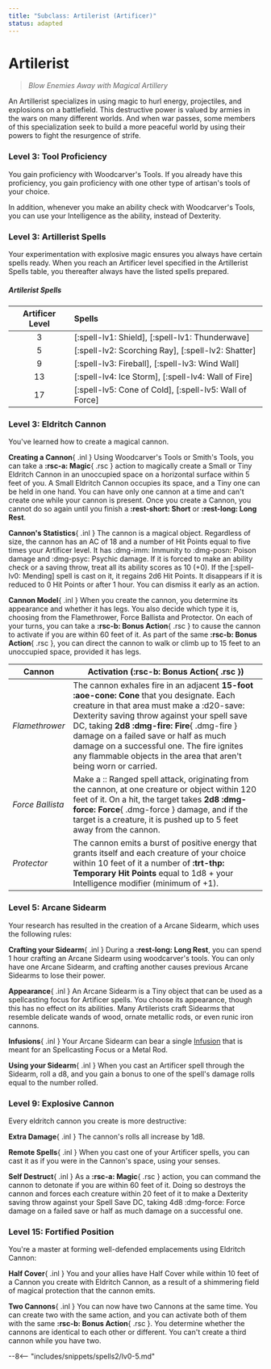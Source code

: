 ```yaml
---
title: "Subclass: Artilerist (Artificer)"
status: adapted
---
```


<p style="display:none">
Blow Enemies Away with Magical Artillery
</p>

# Artilerist

> *Blow Enemies Away with Magical Artillery*

An Artillerist specializes in using magic to hurl energy, projectiles, and explosions on a battlefield. This destructive power is valued by armies in the wars on many different worlds. And when war passes, some members of this specialization seek to build a more peaceful world by using their powers to fight the resurgence of strife.

### Level 3: Tool Proficiency

You gain proficiency with Woodcarver's Tools. If you already have this proficiency, you gain proficiency with one other type of artisan's tools of your choice.

In addition, whenever you make an ability check with Woodcarver's Tools, you can use your Intelligence as the ability, instead of Dexterity.

### Level 3: Artillerist Spells

Your experimentation with explosive magic ensures you always have certain spells ready. When you reach an Artificer level specified in the Artillerist Spells table, you thereafter always have the listed spells prepared.

##### Artilerist Spells
| Artificer Level | Spells |
|:-:|:--|
| 3 | [:spell-lv1: Shield], [:spell-lv1: Thunderwave] |
| 5 | [:spell-lv2: Scorching Ray], [:spell-lv2: Shatter] |
| 9 | [:spell-lv3: Fireball], [:spell-lv3: Wind Wall] |
| 13 | [:spell-lv4: Ice Storm], [:spell-lv4: Wall of Fire] |
| 17 | [:spell-lv5: Cone of Cold], [:spell-lv5: Wall of Force] |

### Level 3: Eldritch Cannon

You've learned how to create a magical cannon.

**Creating a Cannon**{ .inl } Using Woodcarver's Tools or Smith's Tools, you can take a **:rsc-a: Magic**{ .rsc } action to magically create a Small or Tiny Eldritch Cannon in an unoccupied space on a horizontal surface within 5 feet of you. A Small Eldritch Cannon occupies its space, and a Tiny one can be held in one hand. You can have only one cannon at a time and can't create one while your cannon is present. Once you create a Cannon, you cannot do so again until you finish a **:rest-short: Short** or **:rest-long: Long Rest**.

**Cannon's Statistics**{ .inl } The cannon is a magical object. Regardless of size, the cannon has an AC of 18 and a number of Hit Points equal to five times your Artificer level. It has :dmg-imm: Immunity to :dmg-posn: Poison damage and :dmg-psyc: Psychic damage. If it is forced to make an ability check or a saving throw, treat all its ability scores as 10 (+0). If the [:spell-lv0: Mending] spell is cast on it, it regains 2d6 Hit Points. It disappears if it is reduced to 0 Hit Points or after 1 hour. You can dismiss it early as an action.

**Cannon Model**{ .inl } When you create the cannon, you determine its appearance and whether it has legs. You also decide which type it is, choosing from the Flamethrower, Force Ballista and Protector. On each of your turns, you can take a **:rsc-b: Bonus Action**{ .rsc } to cause the cannon to activate if you are within 60 feet of it. As part of the same **:rsc-b: Bonus Action**{ .rsc }, you can direct the cannon to walk or climb up to 15 feet to an unoccupied space, provided it has legs.

| Cannon | Activation (**:rsc-b: Bonus Action**{ .rsc }) |
|---|---|
| *Flamethrower* | The cannon exhales fire in an adjacent **15-foot :aoe-cone: Cone** that you designate. Each creature in that area must make a :d20-save: Dexterity saving throw against your spell save DC, taking **2d8 :dmg-fire: Fire**{ .dmg-fire } damage on a failed save or half as much damage on a successful one. The fire ignites any flammable objects in the area that aren't being worn or carried. |
| *Force Ballista* | Make a :: Ranged spell attack, originating from the cannon, at one creature or object within 120 feet of it. On a hit, the target takes **2d8 :dmg-force: Force**{ .dmg-force } damage, and if the target is a creature, it is pushed up to 5 feet away from the cannon. |
| *Protector* | The cannon emits a burst of positive energy that grants itself and each creature of your choice within 10 feet of it a number of **:trt-thp: Temporary Hit Points** equal to 1d8 + your Intelligence modifier (minimum of +1). |

### Level 5: Arcane Sidearm

Your research has resulted in the creation of a Arcane Sidearm, which uses the following rules:

**Crafting your Sidearm**{ .inl } During a **:rest-long: Long Rest**, you can spend 1 hour crafting an Arcane Sidearm using woodcarver's tools. You can only have one Arcane Sidearm, and crafting another causes previous Arcane Sidearms to lose their power.

**Appearance**{ .inl } An Arcane Sidearm is a Tiny object that can be used as a spellcasting focus for Artificer spells. You choose its appearance, though this has no effect on its abilities. Many Artilerists craft Sidearms that resemble delicate wands of wood, ornate metallic rods, or even runic iron cannons.

**Infusions**{ .inl } Your Arcane Sidearm can bear a single [Infusion](../../option/class-options/artificer-infusion/index.md) that is meant for an Spellcasting Focus or a Metal Rod.

**Using your Sidearm**{ .inl }  When you cast an Artificer spell through the Sidearm, roll a d8, and you gain a bonus to one of the spell's damage rolls equal to the number rolled.

### Level 9: Explosive Cannon

Every eldritch cannon you create is more destructive:

**Extra Damage**{ .inl } The cannon's rolls all increase by 1d8.

**Remote Spells**{ .inl } When you cast one of your Artificer spells, you can cast it as if you were in the Cannon's space, using your senses.

**Self Destruct**{ .inl } As a **:rsc-a: Magic**{ .rsc } action, you can command the cannon to detonate if you are within 60 feet of it. Doing so destroys the cannon and forces each creature within 20 feet of it to make a Dexterity saving throw against your Spell Save DC, taking 4d8 :dmg-force: Force damage on a failed save or half as much damage on a successful one.

### Level 15: Fortified Position

You're a master at forming well-defended emplacements using Eldritch Cannon:

**Half Cover**{ .inl } You and your allies have Half Cover while within 10 feet of a Cannon you create with Eldritch Cannon, as a result of a shimmering field of magical protection that the cannon emits.

**Two Cannons**{ .inl } You can now have two Cannons at the same time. You can create two with the same action, and you can activate both of them with the same  **:rsc-b: Bonus Action**{ .rsc }. You determine whether the cannons are identical to each other or different. You can't create a third cannon while you have two.

--8<-- "includes/snippets/spells2/lv0-5.md"
